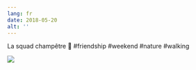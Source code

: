 ```yaml
---
lang: fr
date: 2018-05-20
alt: ''
---
```


La squad champêtre 🌳 #friendship #weekend #nature #walking

![](/photos/2018-05-20-1526828792.jpg)